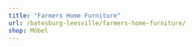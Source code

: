 ```yaml
---
title: "Farmers Home Furniture"
url: /batesburg-leesville/farmers-home-furniture/
shop: Möbel
---
```


